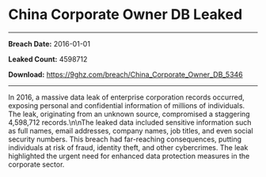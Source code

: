 # China Corporate Owner DB Leaked

------------
**Breach Date:** 2016-01-01

**Leaked Count:** 4598712

**Download:** https://9ghz.com/breach/China_Corporate_Owner_DB_5346

------------
In 2016, a massive data leak of enterprise corporation records occurred, exposing personal and confidential information of millions of individuals. The leak, originating from an unknown source, compromised a staggering 4,598,712 records.\n\nThe leaked data included sensitive information such as full names, email addresses, company names, job titles, and even social security numbers. This breach had far-reaching consequences, putting individuals at risk of fraud, identity theft, and other cybercrimes. The leak highlighted the urgent need for enhanced data protection measures in the corporate sector.
